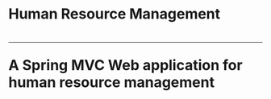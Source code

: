 <h1> Human Resource Management <h1>
<hr>

<p> A Spring MVC Web application for human resource management <p>

